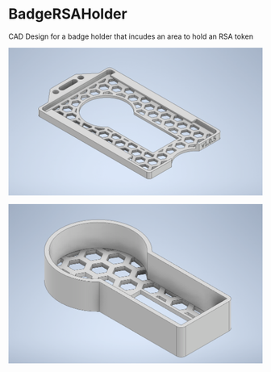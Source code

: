 # BadgeRSAHolder
CAD Design for a badge holder that incudes an area to hold an RSA token

![](./images/Part1.png)

![](./images/Part2.png)
